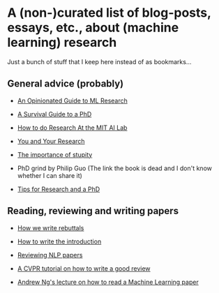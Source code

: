 # A (non-)curated list of blog-posts, essays, etc., about (machine learning) research

Just a bunch of stuff that I keep here instead of as bookmarks...

## General advice (probably)

- [An Opinionated Guide to ML Research](http://joschu.net/blog/opinionated-guide-ml-research.html)

- [A Survival Guide to a PhD](https://karpathy.github.io/2016/09/07/phd/)

- [How to do Research At the MIT AI Lab](https://dspace.mit.edu/bitstream/handle/1721.1/41487/AI_WP_316.pdf?sequence=4&isAllowed=y)

- [You and Your Research](https://www.cs.virginia.edu/~robins/YouAndYourResearch.html)

- [The importance of stupity](https://cob.silverchair-cdn.com/cob/content_public/journal/jcs/121/11/10.1242_jcs.033340/3/1771.pdf?Expires=1623857921&Signature=OeIus95WxJvqdzdIV3HcRbExggYYRNsIWg9CPdMs8fzEHqCglvfztHrdDr6nniEBR1sWnTUFBJrwyObzcMpxlZjCRTErOPQ3PgMfDTLh3~npXGCyDwk89AIwaCiCFjY4UqPWW2ywkYbQu~nOnHEX4iIEjbzLIVzhx5YLWvffQKj3c26QGbtPz1fNOM4ftbyW5icKQQvN751~0yRgntL85g48VJ0hzoEKu9cUHjRgTGoeb8mRz2kknag-Q2gFnMuI5unIrWYjGTvkZNM900rC-H97rOVjaS3j6PhdM5tRglDSmXumR8rlsHYBQy5m9RVj1mQ~b1l6o1dD2YUVoLG0qw__&Key-Pair-Id=APKAIE5G5CRDK6RD3PGA)

- PhD grind by Philip Guo (The link the book is dead and I don't know whether I can share it)

- [Tips for Research and a PhD](https://ruder.io/10-tips-for-research-and-a-phd/)

## Reading, reviewing and writing papers

- [How we write rebuttals](https://deviparikh.medium.com/how-we-write-rebuttals-dc84742fece1)

- [How to write the introduction](https://docs.google.com/presentation/d/1PZj0Sev2yjDu9NNr96S_wwjKCgIDhGmLjW1vtQpDhlk/edit#slide=id.g1cd4167aa3_0_51)

- [Reviewing NLP papers](https://github.com/reviewingNLP/ACL2020T3material)

- [A CVPR tutorial on how to write a good review](https://www.youtube.com/watch?v=W1zPtTt43LI)

- [Andrew Ng's lecture on how to read a Machine Learning paper](https://www.youtube.com/watch?v=733m6qBH-jI)
